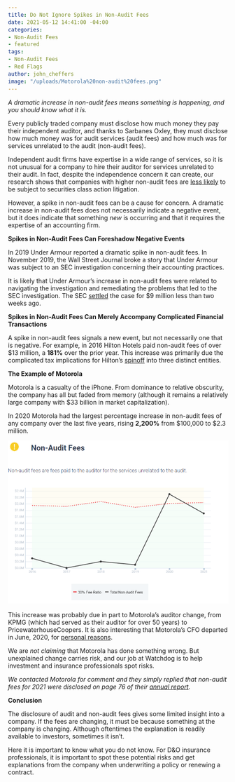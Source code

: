 ```yaml
---
title: Do Not Ignore Spikes in Non-Audit Fees
date: 2021-05-12 14:41:00 -04:00
categories:
- Non-Audit Fees
- featured
tags:
- Non-Audit Fees
- Red Flags
author: john_cheffers
image: "/uploads/Motorola%20non-audit%20fees.png"
---
```


*A dramatic increase in non-audit fees means something is happening, and you should know what it is.*

Every publicly traded company must disclose how much money they pay their independent auditor, and thanks to Sarbanes Oxley, they must disclose how much money was for audit services (audit fees) and how much was for services unrelated to the audit (non-audit fees).

Independent audit firms have expertise in a wide range of services, so it is not unusual for a company to hire their auditor for services unrelated to their audit. In fact, despite the independence concern it can create, our research shows that companies with higher non-audit fees are [less likely](https://blog.watchdogresearch.com/posts/auditors-can-help-prevent-costly-litigation/) to be subject to securities class action litigation.

However, a spike in non-audit fees can be a cause for concern. A dramatic increase in non-audit fees does not necessarily indicate a negative event, but it does indicate that something *new* is occurring and that it requires the expertise of an accounting firm.

**Spikes in Non-Audit Fees Can Foreshadow Negative Events**

In 2019 Under Armour reported a dramatic spike in non-audit fees. In November 2019, the Wall Street Journal broke a story that Under Armour was subject to an SEC investigation concerning their accounting practices.

It is likely that Under Armour’s increase in non-audit fees were related to navigating the investigation and remediating the problems that led to the SEC investigation. The SEC [settled](https://www.sec.gov/news/press-release/2021-78) the case for $9 million less than two weeks ago.

**Spikes in Non-Audit Fees Can Merely Accompany Complicated Financial Transactions**

A spike in non-audit fees signals a new event, but not necessarily one that is negative. For example, in 2016 Hilton Hotels paid non-audit fees of over $13 million, a **181%** over the prior year. This increase was primarily due the complicated tax implications for Hilton’s [spinoff](https://www.washingtonpost.com/business/hilton-completes-split-into-three-independent-companies/2017/01/06/04414772-d287-11e6-a783-cd3fa950f2fd_story.html) into three distinct entities.

**The Example of Motorola**

Motorola is a casualty of the iPhone. From dominance to relative obscurity, the company has all but faded from memory (although it remains a relatively large company with $33 billion in market capitalization).

In 2020 Motorola had the largest percentage increase in non-audit fees of any company over the last five years, rising **2,200%** from $100,000 to $2.3 million.

![Motorola non-audit fees.png](/uploads/Motorola%20non-audit%20fees.png)

This increase was probably due in part to Motorola’s auditor change, from KPMG (which had served as their auditor for over 50 years) to PricewaterhouseCoopers. It is also interesting that Motorola’s CFO departed in June, 2020, for [personal reasons](https://www.sec.gov/ix?doc=/Archives/edgar/data/68505/000119312520184064/d939178d8k.htm).

We are *not claiming* that Motorola has done something wrong. But unexplained change carries risk, and our job at Watchdog is to help investment and insurance professionals spot risks.

*We contacted Motorola for comment and they simply replied that non-audit fees for 2021 were disclosed on page 76 of their [annual report](https://www.sec.gov/Archives/edgar/data/68505/000119312521103275/d25774ddef14a.htm).*

**Conclusion**

The disclosure of audit and non-audit fees gives some limited insight into a company. If the fees are changing, it must be because something at the company is changing. Although oftentimes the explanation is readily available to investors, sometimes it isn’t.

Here it is important to know what you do not know. For D&O insurance professionals, it is important to spot these potential risks and get explanations from the company when underwriting a policy or renewing a contract.
